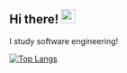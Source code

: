 <h2> Hi there! <img src="https://github.com/souvikguria98/souvikguria98/blob/master/Hi.gif" width="25"></h2>
<div>I study software engineering!</div>

[![Top Langs](https://github-readme-stats.vercel.app/api/top-langs/?username=kdhur&layout=compact&text_color=000000&bg_color=FFFFFF)](https://github.com/kdhur/github-readme-stats)
